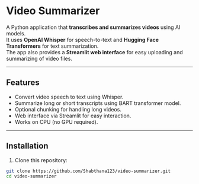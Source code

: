 # Video Summarizer

A Python application that **transcribes and summarizes videos** using AI models.  
It uses **OpenAI Whisper** for speech-to-text and **Hugging Face Transformers** for text summarization.  
The app also provides a **Streamlit web interface** for easy uploading and summarizing of video files.

---

## Features

- Convert video speech to text using Whisper.
- Summarize long or short transcripts using BART transformer model.
- Optional chunking for handling long videos.
- Web interface via Streamlit for easy interaction.
- Works on CPU (no GPU required).

---

## Installation

1. Clone this repository:

```bash
git clone https://github.com/Shabthana123/video-summarizer.git
cd video-summarizer
```
